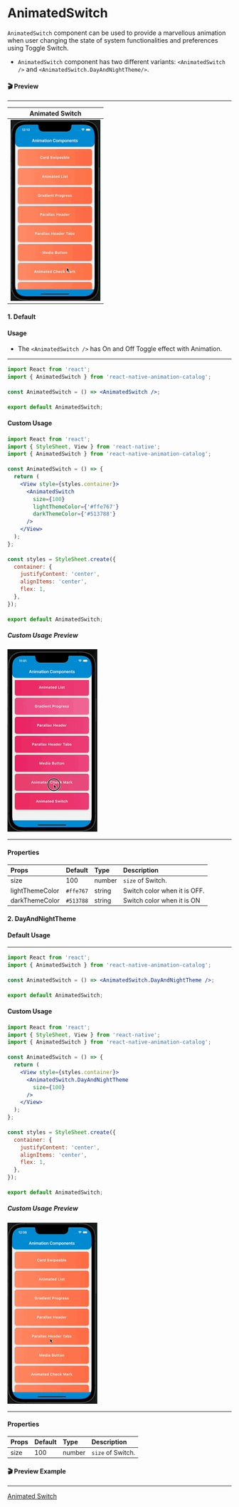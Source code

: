 # AnimatedSwitch

`AnimatedSwitch` component can be used to provide a marvellous animation when user changing the state of system functionalities and preferences using Toggle Switch.

- `AnimatedSwitch` component has two different variants: `<AnimatedSwitch />` and `<AnimatedSwitch.DayAndNightTheme/>`.

#### 🎬 Preview

---

|            Animated Switch             |
| :------------------------------------: |
| ![alt tag](/assets/AnimatedSwitch.gif) |

#### 1. Default

#### Usage

- The `<AnimatedSwitch />` has On and Off Toggle effect with Animation.

---

```jsx
import React from 'react';
import { AnimatedSwitch } from 'react-native-animation-catalog';

const AnimatedSwitch = () => <AnimatedSwitch />;

export default AnimatedSwitch;
```

#### Custom Usage

```jsx
import React from 'react';
import { StyleSheet, View } from 'react-native';
import { AnimatedSwitch } from 'react-native-animation-catalog';

const AnimatedSwitch = () => {
  return (
    <View style={styles.container}>
      <AnimatedSwitch
        size={100}
        lightThemeColor={'#ffe767'}
        darkThemeColor={'#513788'}
      />
    </View>
  );
};

const styles = StyleSheet.create({
  container: {
    justifyContent: 'center',
    alignItems: 'center',
    flex: 1,
  },
});

export default AnimatedSwitch;
```

##### Custom Usage Preview

![alt tag](/assets/CustomUsageAnimatedSwitch.gif)

---

#### Properties

| Props           | Default   | Type   | Description                  |
| :-------------- | :-------- | :----- | :--------------------------- |
| size            | 100       | number | `size` of Switch.            |
| lightThemeColor | `#ffe767` | string | Switch color when it is OFF. |
| darkThemeColor  | `#513788` | string | Switch color when it is ON   |

#### 2. DayAndNightTheme

#### Default Usage

---

```jsx
import React from 'react';
import { AnimatedSwitch } from 'react-native-animation-catalog';

const AnimatedSwitch = () => <AnimatedSwitch.DayAndNightTheme />;

export default AnimatedSwitch;
```

#### Custom Usage

```jsx
import React from 'react';
import { StyleSheet, View } from 'react-native';
import { AnimatedSwitch } from 'react-native-animation-catalog';

const AnimatedSwitch = () => {
  return (
    <View style={styles.container}>
      <AnimatedSwitch.DayAndNightTheme
        size={100}
      />
    </View>
  );
};

const styles = StyleSheet.create({
  container: {
    justifyContent: 'center',
    alignItems: 'center',
    flex: 1,
  },
});

export default AnimatedSwitch;
```

##### Custom Usage Preview

![alt tag](/assets/DayAndNIghtThemeCustomUsageAnimatedSwitch.gif)

---

#### Properties

| Props           | Default   | Type   | Description                  |
| :-------------- | :-------- | :----- | :--------------------------- |
| size            | 100       | number | `size` of Switch.            |

#### 🎬 Preview Example

---

[Animated Switch](/example/src/modules/AnimatedSwitch/AnimatedSwitchScreen.tsx)
